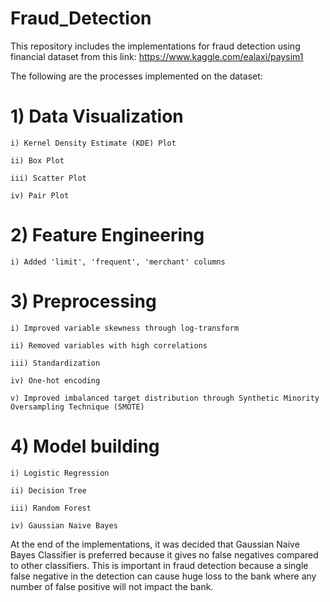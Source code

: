 # Fraud_Detection

This repository includes the implementations for fraud detection using financial dataset from this link: https://www.kaggle.com/ealaxi/paysim1

The following are the processes implemented on the dataset:
# 1) Data Visualization
    
    i) Kernel Density Estimate (KDE) Plot
    
    ii) Box Plot
    
    iii) Scatter Plot
    
    iv) Pair Plot
    
# 2) Feature Engineering
    
    i) Added 'limit', 'frequent', 'merchant' columns
    
# 3) Preprocessing
    
    i) Improved variable skewness through log-transform
    
    ii) Removed variables with high correlations
    
    iii) Standardization
    
    iv) One-hot encoding
    
    v) Improved imbalanced target distribution through Synthetic Minority Oversampling Technique (SMOTE)

# 4) Model building
    
    i) Logistic Regression
    
    ii) Decision Tree
    
    iii) Random Forest
    
    iv) Gaussian Naive Bayes
    
At the end of the implementations, it was decided that Gaussian Naive Bayes Classifier is preferred because it gives no false negatives compared to other classifiers. This is important in fraud detection because a single false negative in the detection can cause huge loss to the bank where any number of false positive will not impact the bank.
    
